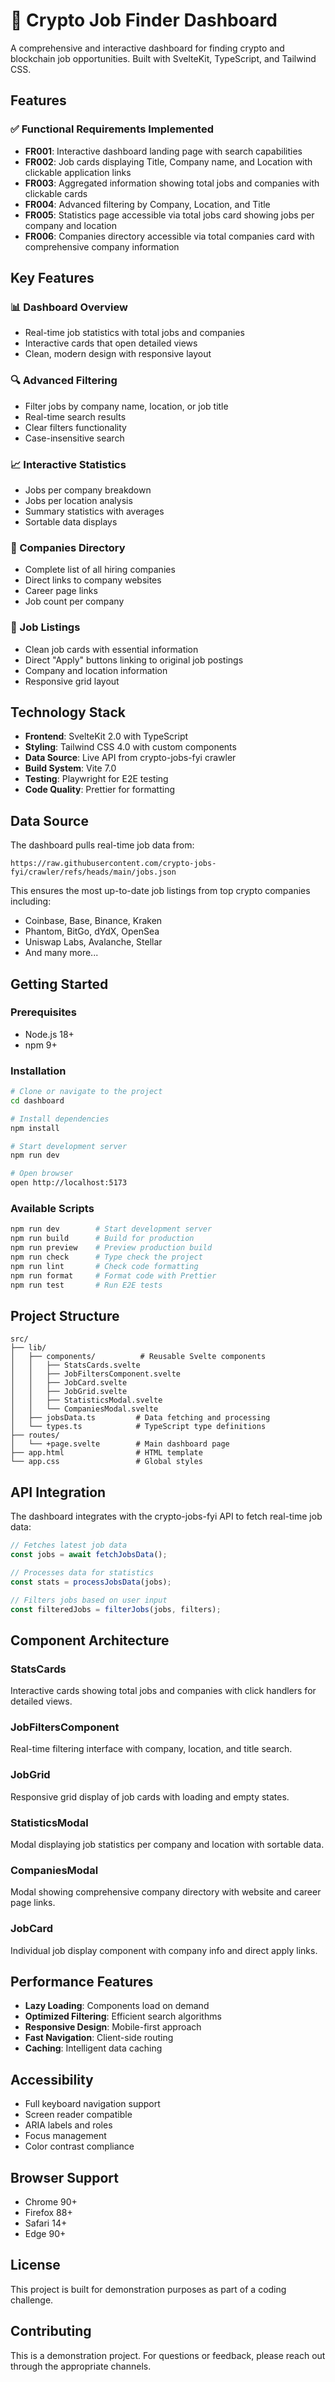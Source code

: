 # 🚀 Crypto Job Finder Dashboard

A comprehensive and interactive dashboard for finding crypto and blockchain job opportunities. Built with SvelteKit, TypeScript, and Tailwind CSS.

## Features

### ✅ Functional Requirements Implemented

- **FR001**: Interactive dashboard landing page with search capabilities
- **FR002**: Job cards displaying Title, Company name, and Location with clickable application links
- **FR003**: Aggregated information showing total jobs and companies with clickable cards
- **FR004**: Advanced filtering by Company, Location, and Title
- **FR005**: Statistics page accessible via total jobs card showing jobs per company and location
- **FR006**: Companies directory accessible via total companies card with comprehensive company information

## Key Features

### 📊 Dashboard Overview
- Real-time job statistics with total jobs and companies
- Interactive cards that open detailed views
- Clean, modern design with responsive layout

### 🔍 Advanced Filtering
- Filter jobs by company name, location, or job title
- Real-time search results
- Clear filters functionality
- Case-insensitive search

### 📈 Interactive Statistics
- Jobs per company breakdown
- Jobs per location analysis
- Summary statistics with averages
- Sortable data displays

### 🏢 Companies Directory
- Complete list of all hiring companies
- Direct links to company websites
- Career page links
- Job count per company

### 🎯 Job Listings
- Clean job cards with essential information
- Direct "Apply" buttons linking to original job postings
- Company and location information
- Responsive grid layout

## Technology Stack

- **Frontend**: SvelteKit 2.0 with TypeScript
- **Styling**: Tailwind CSS 4.0 with custom components
- **Data Source**: Live API from crypto-jobs-fyi crawler
- **Build System**: Vite 7.0
- **Testing**: Playwright for E2E testing
- **Code Quality**: Prettier for formatting

## Data Source

The dashboard pulls real-time job data from:
```
https://raw.githubusercontent.com/crypto-jobs-fyi/crawler/refs/heads/main/jobs.json
```

This ensures the most up-to-date job listings from top crypto companies including:
- Coinbase, Base, Binance, Kraken
- Phantom, BitGo, dYdX, OpenSea
- Uniswap Labs, Avalanche, Stellar
- And many more...

## Getting Started

### Prerequisites
- Node.js 18+ 
- npm 9+

### Installation
```bash
# Clone or navigate to the project
cd dashboard

# Install dependencies
npm install

# Start development server
npm run dev

# Open browser
open http://localhost:5173
```

### Available Scripts
```bash
npm run dev        # Start development server
npm run build      # Build for production
npm run preview    # Preview production build
npm run check      # Type check the project
npm run lint       # Check code formatting
npm run format     # Format code with Prettier
npm run test       # Run E2E tests
```

## Project Structure

```
src/
├── lib/
│   ├── components/          # Reusable Svelte components
│   │   ├── StatsCards.svelte
│   │   ├── JobFiltersComponent.svelte
│   │   ├── JobCard.svelte
│   │   ├── JobGrid.svelte
│   │   ├── StatisticsModal.svelte
│   │   └── CompaniesModal.svelte
│   ├── jobsData.ts         # Data fetching and processing
│   └── types.ts            # TypeScript type definitions
├── routes/
│   └── +page.svelte        # Main dashboard page
├── app.html                # HTML template
└── app.css                 # Global styles
```

## API Integration

The dashboard integrates with the crypto-jobs-fyi API to fetch real-time job data:

```typescript
// Fetches latest job data
const jobs = await fetchJobsData();

// Processes data for statistics
const stats = processJobsData(jobs);

// Filters jobs based on user input
const filteredJobs = filterJobs(jobs, filters);
```

## Component Architecture

### StatsCards
Interactive cards showing total jobs and companies with click handlers for detailed views.

### JobFiltersComponent
Real-time filtering interface with company, location, and title search.

### JobGrid
Responsive grid display of job cards with loading and empty states.

### StatisticsModal
Modal displaying job statistics per company and location with sortable data.

### CompaniesModal
Modal showing comprehensive company directory with website and career page links.

### JobCard
Individual job display component with company info and direct apply links.

## Performance Features

- **Lazy Loading**: Components load on demand
- **Optimized Filtering**: Efficient search algorithms
- **Responsive Design**: Mobile-first approach
- **Fast Navigation**: Client-side routing
- **Caching**: Intelligent data caching

## Accessibility

- Full keyboard navigation support
- Screen reader compatible
- ARIA labels and roles
- Focus management
- Color contrast compliance

## Browser Support

- Chrome 90+
- Firefox 88+
- Safari 14+
- Edge 90+

## License

This project is built for demonstration purposes as part of a coding challenge.

## Contributing

This is a demonstration project. For questions or feedback, please reach out through the appropriate channels.
